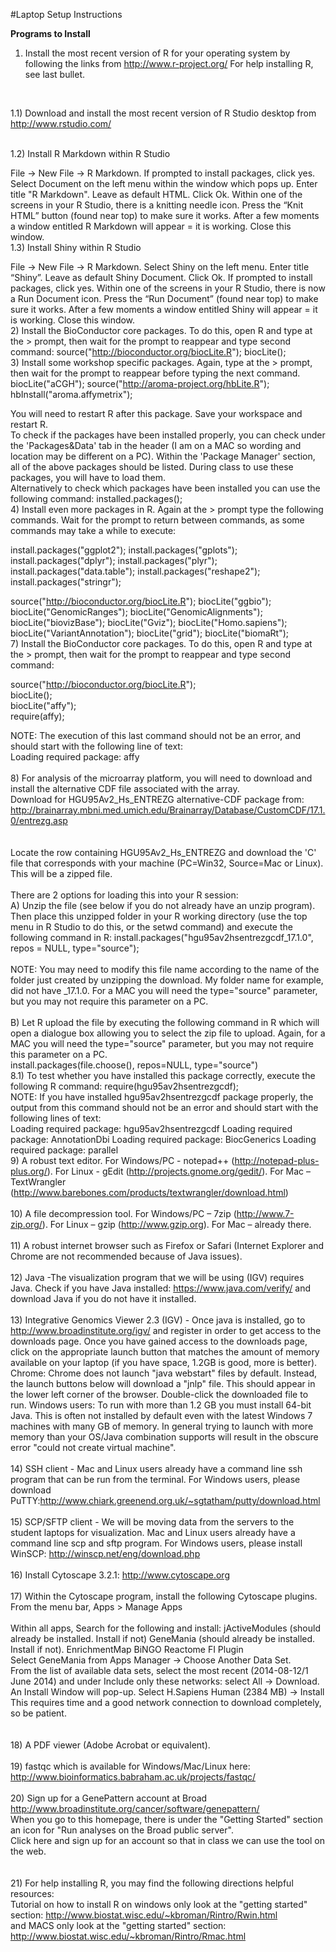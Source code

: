 #Laptop Setup Instructions

<b>Programs to Install</b>

1) Install the most recent version of R for your operating system by following the links from http://www.r-project.org/   For help installing R, see last bullet.
<br>

1.1) Download and install the most recent version of R Studio desktop from http://www.rstudio.com/  
<br>

1.2) Install R Markdown within R Studio

 File -> New File -> R Markdown. If prompted to install packages, click yes. 
 Select Document on the left menu within the window which pops up.
 Enter title "R Markdown". Leave as default HTML. Click Ok. 
 Within one of the screens in your R Studio, there is a knitting needle icon. Press the “Knit HTML” button (found near top) to make sure it works. 
 After a few moments a window entitled R Markdown will appear = it is working. Close this window.
<br>
1.3) Install Shiny within R Studio

 File -> New File -> R Markdown. 
 Select Shiny on the left menu. 
 Enter title “Shiny”. Leave as default Shiny Document. Click Ok. 
 If prompted to install packages, click yes. 
 Within one of the screens in your R Studio, there is now a Run Document icon. Press the “Run Document” (found near top) to make sure it works. 
 After a few moments a window entitled Shiny will appear = it is working. Close this window.
<br>
2) Install the BioConductor core packages. To do this, open R and type at the > prompt, then wait for the prompt to reappear and type second command:
 source("http://bioconductor.org/biocLite.R"); 
 biocLite(); 
<br>
3) Install some workshop specific packages. Again, type at the > prompt, then wait for the prompt to reappear before typing the next command.
 biocLite("aCGH"); 
 source("http://aroma-project.org/hbLite.R"); 
 hbInstall("aroma.affymetrix"); 

You will need to restart R after this package. Save your workspace and restart R.<br>
To check if the packages have been installed properly, you can check under the 'Packages&Data' tab in the header (I am on a MAC so wording and location may be different on a PC). Within the 'Package Manager' section, all of the above packages should be listed. During class to use these packages, you will have to load them.
<br>
Alternatively to check which packages have been installed you can use the following command:
 installed.packages(); 
<br>
4) Install even more packages in R. Again at the > prompt type the following commands. Wait for the prompt to return between commands, as some commands may take a while to execute:

 install.packages("ggplot2"); 
 install.packages("gplots");
 install.packages("dplyr");
 install.packages("plyr");
 install.packages("data.table");
 install.packages("reshape2");
 install.packages("stringr");

 source("http://bioconductor.org/biocLite.R");
 biocLite("ggbio"); 
 biocLite("GenomicRanges");
 biocLite("GenomicAlignments");
 biocLite("biovizBase");
 biocLite("Gviz");
 biocLite("Homo.sapiens");
 biocLite("VariantAnnotation");
 biocLite("grid");
 biocLite("biomaRt");
<br>
7) Install the BioConductor core packages. To do this, open R and type at the > prompt, then wait for the prompt to reappear and type second command: 

 source("http://bioconductor.org/biocLite.R");  
 biocLite();  
 biocLite("affy");  
 require(affy);  

NOTE: The execution of this last command should not be an error, and should start with the following line of text: <br>
Loading required package: affy 
<br>
<br>
8) For analysis of the microarray platform, you will need to download and install the alternative CDF file associated with the array. <br>
Download for HGU95Av2_Hs_ENTREZG alternative-CDF package from: http://brainarray.mbni.med.umich.edu/Brainarray/Database/CustomCDF/17.1.0/entrezg.asp  
<br>
<br>
Locate the row containing HGU95Av2_Hs_ENTREZG and download the 'C' file that corresponds with your machine (PC=Win32, Source=Mac or Linux). This will be a zipped file. 
<br>
<br>
There are 2 options for loading this into your R session: <br>
A)	Unzip the file (see below if you do not already have an unzip program). Then place this unzipped folder in your R working directory (use the top menu in R Studio to do this, or the setwd command) and execute the following command in R: 
 install.packages("hgu95av2hsentrezgcdf_17.1.0", repos = NULL, type="source");   
<br>
NOTE: You may need to modify this file name according to the name of the folder just created by unzipping the download. My folder name for example, did not have _17.1.0. For a MAC you will need the type="source" parameter, but you may not require this parameter on a PC. 
<br>
<br>
B) Let R upload the file by executing the following command in R which will open a dialogue box allowing you to select the zip file to upload. Again, for a MAC you will need the type="source" parameter, but you may not require this parameter on a PC. 
<br>
 install.packages(file.choose(), repos=NULL, type="source") 
<br>
8.1) To test whether you have installed this package correctly, execute the following R command: 
 require(hgu95av2hsentrezgcdf); 
<br>
NOTE: If you have installed hgu95av2hsentrezgcdf package properly, the output from this command should not be an error and should start with the following lines of text: <br>
Loading required package: hgu95av2hsentrezgcdf 
Loading required package: AnnotationDbi 
Loading required package: BiocGenerics 
Loading required package: parallel 
<br>
9) A robust text editor. For Windows/PC - notepad++ (http://notepad-plus-plus.org/). For Linux - gEdit (http://projects.gnome.org/gedit/). For Mac – TextWrangler (http://www.barebones.com/products/textwrangler/download.html)
<br>
<br>
10) A file decompression tool. For Windows/PC – 7zip (http://www.7-zip.org/). For Linux – gzip (http://www.gzip.org). For Mac – already there.
<br>
<br>
11) A robust internet browser such as Firefox or Safari (Internet Explorer and Chrome are not recommended because of Java issues).
<br>
<br>
12) Java -The visualization program that we will be using (IGV) requires Java. Check if you have Java installed: https://www.java.com/verify/ and download Java if you do not have it installed.
<br>
<br>
13) Integrative Genomics Viewer 2.3 (IGV) - Once java is installed, go to http://www.broadinstitute.org/igv/ and register in order to get access to the downloads page. Once you have gained access to the downloads page, click on the appropriate launch button that matches the amount of memory available on your laptop (if you have space, 1.2GB is good, more is better). Chrome: Chrome does not launch "java webstart" files by default. Instead, the launch buttons below will download a "jnlp" file. This should appear in the lower left corner of the browser. Double-click the downloaded file to run. Windows users: To run with more than 1.2 GB you must install 64-bit Java. This is often not installed by default even with the latest Windows 7 machines with many GB of memory. In general trying to launch with more memory than your OS/Java combination supports will result in the obscure error "could not create virtual machine".
<br>
<br>
14) SSH client - Mac and Linux users already have a command line ssh program that can be run from the terminal. For Windows users, please download PuTTY:http://www.chiark.greenend.org.uk/~sgtatham/putty/download.html
<br>
<br>
15) SCP/SFTP client - We will be moving data from the servers to the student laptops for visualization. Mac and Linux users already have a command line scp and sftp program. For Windows users, please install WinSCP: http://winscp.net/eng/download.php
<br>
<br>
16) Install Cytoscape 3.2.1: http://www.cytoscape.org
<br>
<br>
17) Within the Cytoscape program, install the following Cytoscape plugins. <br>
From the menu bar, Apps >  Manage Apps <br>
<br>
Within all apps, Search for the following and install:
 jActiveModules (should already be installed. Install if not)
 GeneMania (should already be installed. Install if not).
 EnrichmentMap
 BiNGO
 Reactome FI Plugin 
<br>
Select GeneMania from Apps Manager → Choose Another Data Set. <br>
From the list of available data sets, select the most recent (2014-08-12/1 June 2014) and under Include only these networks: select All → Download. <br>
An Install Window will pop-up. Select H.Sapiens Human (2384 MB) → Install<br>
This requires time and a good network connection to download completely, so be patient.<br>
<br>
<br>
18) A PDF viewer (Adobe Acrobat or equivalent).
<br>
<br>
19) fastqc which is available for Windows/Mac/Linux here: http://www.bioinformatics.babraham.ac.uk/projects/fastqc/ 
<br>
<br>
20) Sign up for a GenePattern account at Broad 
http://www.broadinstitute.org/cancer/software/genepattern/ <br> 
When you go to this homepage, there is under the "Getting Started" section an icon for "Run analyses on the Broad public server".<br>
Click here and sign up for an account so that in class we can use the tool on the web.<br>
<br>
<br>
21) For help installing R, you may find the following directions helpful resources:<br>
Tutorial on how to install R on windows only look at the "getting started" section: http://www.biostat.wisc.edu/~kbroman/Rintro/Rwin.html <br> 
and MACS only look at the "getting started" section: http://www.biostat.wisc.edu/~kbroman/Rintro/Rmac.html<br>
